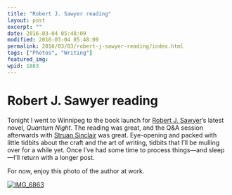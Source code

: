 ```yaml
---
title: "Robert J. Sawyer reading"
layout: post
excerpt: ""
date: 2016-03-04 05:48:09
modified: 2016-03-04 05:48:09
permalink: 2016/03/03/robert-j-sawyer-reading/index.html
tags: ["Photos", "Writing"]
featured_img: 
wpid: 1883
---
```


# Robert J. Sawyer reading

Tonight I went to Winnipeg to the book launch for [Robert J. Sawyer](http://sfwriter.com/)‘s latest novel, *Quantum Night*. The reading was great, and the Q&amp;A session afterwards with [Struan Sinclair](http://www.quillandquire.com/review/automatic-world/) was great. Eye-opening and packed with little tidbits about the craft and the art of writing, tidbits that I’ll be mulling over for a while yet. Once I’ve had some time to process things—and sleep—I’ll return with a longer post.

For now, enjoy this photo of the author at work.

[![IMG_6863](http://patrickjohanneson.com/wp-content/uploads/2016/03/IMG_6863-600x400.jpg)](http://patrickjohanneson.com/wp-content/uploads/2016/03/IMG_6863.jpg)